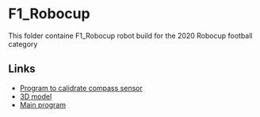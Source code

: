 # F1_Robocup

This folder containe F1_Robocup robot build for the 2020 Robocup football category

## Links
* [Program to calidrate compass sensor](./KolibCompass.sb)
* [3D model](./Russia2018.lxf)
* [Main program](./F1_Robocup.sb)